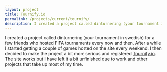 ```yaml
---
layout: project
title: Tournify.io
permalink: /projects/current/tournify/
description: I created a project called dinturnering (your tournament in swedish) for a few friends who hosted FIFA tournaments every now and then. After a while I started getting a couple of games hosted on the site every weekend.
---
```


I created a project called dinturnering (your tournament in swedish) 
for a few friends who hosted FIFA tournaments every now and then. 
After a while I started getting a couple of games hosted on the 
site every weekend. I then decided to make the project a bit more 
serious and registered [Tournify.io](http://tournify.io/). The site works
but I have left it a bit unfinished due to work and other projects that
take up most of my time.
